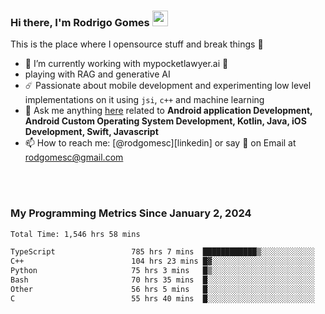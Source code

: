 
### Hi there, I'm Rodrigo Gomes <img src="https://media.giphy.com/media/hvRJCLFzcasrR4ia7z/giphy.gif" width="25px">
This is the place where I opensource stuff and break things 🤣
- 🔭 I’m currently working with mypocketlawyer.ai 💜
- playing with RAG and generative AI
- ☄️ Passionate about mobile development and experimenting low level implementations on it using `jsi`, `c++` and machine learning
- 💬 Ask me anything [here](https://github.com/rodgomesc/rodgomesc/issues) related to <b>Android application Development, Android Custom Operating System Development, Kotlin, Java, iOS Development, Swift, Javascript</b>
- 📫 How to reach me: [@rodgomesc][linkedin] or say 👋 on Email at [rodgomesc@gmail.com](mailto:rodgomesc@gmail.com)


<br/>

<!-- 
<picture>
  <img src="/github-metrics.svg" alt="Metrics">
</picture>
-->

</br>

### My Programming Metrics Since January 2, 2024 


<!--START_SECTION:waka-->

```txt
Total Time: 1,546 hrs 58 mins

TypeScript                 785 hrs 7 mins  ████████████▒░░░░░░░░░░░░   48.98 %
C++                        104 hrs 23 mins █▓░░░░░░░░░░░░░░░░░░░░░░░   06.51 %
Python                     75 hrs 3 mins   █▒░░░░░░░░░░░░░░░░░░░░░░░   04.68 %
Bash                       70 hrs 35 mins  █░░░░░░░░░░░░░░░░░░░░░░░░   04.40 %
Other                      56 hrs 5 mins   █░░░░░░░░░░░░░░░░░░░░░░░░   03.50 %
C                          55 hrs 40 mins  █░░░░░░░░░░░░░░░░░░░░░░░░   03.47 %
```

<!--END_SECTION:waka-->
